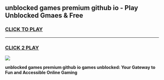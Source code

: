
## unblocked games premium github io - Play Unblocked Gmaes & Free
<h3>
<a href="https://news.freeplayer.one?title=unblocked_games_premium_github_io&ref=23F">CLICK TO PLAY</a></h3>
<hr>

<h3>
<a href="https://news.freeplayer.one?title=unblocked_games_premium_github_io&ref=23F">CLICK 2 PLAY</a>
  
</h3>

<a href="https://news.freeplayer.one?title=unblocked_games_premium_github_io&ref=23F/"><img src="https://clearcache.store/games.png"></a>


**unblocked games premium github io games unblocked: Your Gateway to Fun and Accessible Online Gaming**

